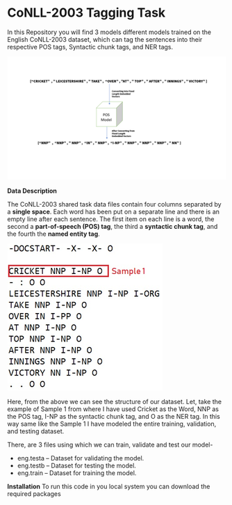 # **CoNLL-2003 Tagging Task**
In this Repository you will find 3 models different models trained on the English CoNLL-2003 dataset, which can tag the sentences into their respective POS tags, Syntactic chunk tags, and NER tags.

![](images/ner.gif)

**Data Description**

The CoNLL-2003 shared task data files contain four columns separated by a **single space**. Each word has been put on a separate line and there is an empty line after each sentence. The first item on each line is a word, the second a **part-of-speech (POS) tag**, the third a **syntactic chunk tag**, and the fourth the **named entity tag**.

![](images/dataset.jpg)

Here, from the above we can see the structure of our dataset. Let, take the example of Sample 1 from where I have used Cricket as the Word, NNP as the POS tag, I-NP as the syntactic chunk tag, and O as the NER tag. In this way same like the Sample 1 I have modeled the entire training, validation, and testing dataset.

There, are 3 files using which we can train, validate and test our model-

 - eng.testa – Dataset for validating the model.
 - eng.testb – Dataset for testing the model. 
 - eng.train – Dataset for training the model.


**Installation**
To run this code in you local system you can download the required packages

